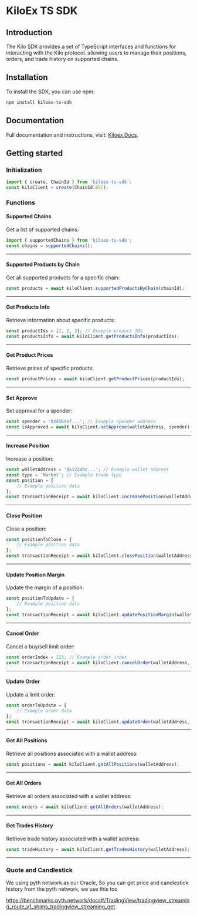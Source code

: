 # KiloEx TS SDK

## Introduction
The Kilo SDK provides a set of TypeScript interfaces and functions for interacting with the Kilo protocol. allowing users to manage their positions, orders, and trade history on supported chains.

## Installation
To install the SDK, you can use npm:

```bash
npm install kiloex-ts-sdk
```

## Documentation

Full documentation and instructions, visit: [Kiloex Docs](https://xxxx).

## Getting started

### Initialization

```javascript
import { create, ChainId } from 'kiloex-ts-sdk';
const kiloClient = create(ChainId.BSC);
```

### Functions

#### Supported Chains
Get a list of supported chains:
```javascript
import { supportedChains } from 'kiloex-ts-sdk';
const chains = supportedChains();
```
***
#### Supported Products by Chain
Get all supported products for a specific chain:
```javascript
const products = await kiloClient.supportedProductsByChain(chainId);
```
***
#### Get Products Info
Retrieve information about specific products:

```javascript
const productIds = [1, 2, 3]; // Example product IDs
const productsInfo = await kiloClient.getProductsInfo(productIds);
```
***
#### Get Product Prices
Retrieve prices of specific products:
```javascript
const productPrices = await kiloClient.getProductPrices(productIds);
```
***
#### Set Approve
Set approval for a spender:
```javascript
const spender = '0x456def...'; // Example spender address
const isApproved = await kiloClient.setApprove(walletAddress, spender);
```
***
#### Increase Position
Increase a position:
```javascript
const walletAddress = '0x123abc...'; // Example wallet address
const type = 'Market'; // Example trade type
const position = {
    // Example position data
};
const transactionReceipt = await kiloClient.increasePosition(walletAddress, type, position);
```
***
#### Close Position
Close a position:
```javascript
const positionToClose = {
    // Example position data
};
const transactionReceipt = await kiloClient.closePosition(walletAddress, positionToClose);
```
***
#### Update Position Margin
Update the margin of a position:
```javascript
const positionToUpdate = {
    // Example position data
};
const transactionReceipt = await kiloClient.updatePositionMargin(walletAddress, positionToUpdate);
```
***
#### Cancel Order
Cancel a buy/sell limit order:
```javascript
const orderIndex = 123; // Example order index
const transactionReceipt = await kiloClient.cancelOrder(walletAddress, 'Increase', orderIndex);
```
***
#### Update Order
Update a limit order:
```javascript
const orderToUpdate = {
    // Example order data
};
const transactionReceipt = await kiloClient.updateOrder(walletAddress, orderToUpdate);
```

***
#### Get All Positions
Retrieve all positions associated with a wallet address:
```javascript
const positions = await kiloClient.getAllPositions(walletAddress);
```
***
#### Get All Orders
Retrieve all orders associated with a wallet address:
```javascript
const orders = await kiloClient.getAllOrders(walletAddress);
```
***
#### Get Trades History
Retrieve trade history associated with a wallet address:
```javascript
const tradeHistory = await kiloClient.getTradesHistory(walletAddress);
```
***


### Quote and Candlestick
We using pyth network as our Oracle, So you can get price and candlestick history  from the pyth network, we use this too

https://benchmarks.pyth.network/docs#/TradingView/tradingview_streaming_route_v1_shims_tradingview_streaming_get 